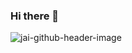 ### Hi there 👋
![jai-github-header-image](https://user-images.githubusercontent.com/77588077/204222937-b8fcbb57-7e4d-47c0-96a0-cbafb1ab9afd.png)

<!--
**jai-bhatia/jai-bhatia** is a ✨ _special_ ✨ repository because its `README.md` (this file) appears on your GitHub profile.

Here are some ideas to get you started:

- 🔭 I’m currently working on ...
- 🌱 I’m currently learning ...
- 👯 I’m looking to collaborate on ...
- 🤔 I’m looking for help with ...
- 💬 Ask me about ...
- 📫 How to reach me: ...
- 😄 Pronouns: ...
- ⚡ Fun fact: ...
--![Uploading jai-github-header-image.png…]()
>
